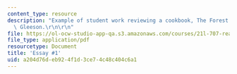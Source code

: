 ```yaml
---
content_type: resource
description: "Example of student work reviewing a cookbook, The Forest Feast by Erin\
  \ Gleeson.\r\n\r\n"
file: https://ol-ocw-studio-app-qa.s3.amazonaws.com/courses/21l-707-reading-cookbooks-from-the-forme-of-cury-to-the-smitten-kitchen-spring-2017/a204d76deb924f1d3ce74c48c404c6a1_MIT21L_707S17_First_Essay.pdf
file_type: application/pdf
resourcetype: Document
title: 'Essay #1'
uid: a204d76d-eb92-4f1d-3ce7-4c48c404c6a1
---
```

